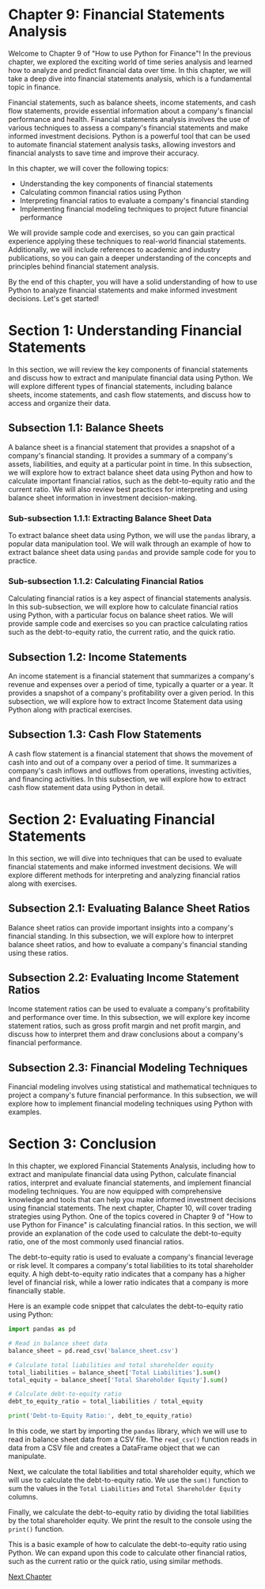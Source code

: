 # Chapter 9: Financial Statements Analysis

Welcome to Chapter 9 of "How to use Python for Finance"! In the previous chapter, we explored the exciting world of time series analysis and learned how to analyze and predict financial data over time. In this chapter, we will take a deep dive into financial statements analysis, which is a fundamental topic in finance.

Financial statements, such as balance sheets, income statements, and cash flow statements, provide essential information about a company's financial performance and health. Financial statements analysis involves the use of various techniques to assess a company's financial statements and make informed investment decisions. Python is a powerful tool that can be used to automate financial statement analysis tasks, allowing investors and financial analysts to save time and improve their accuracy.

In this chapter, we will cover the following topics:
* Understanding the key components of financial statements
* Calculating common financial ratios using Python
* Interpreting financial ratios to evaluate a company's financial standing
* Implementing financial modeling techniques to project future financial performance

We will provide sample code and exercises, so you can gain practical experience applying these techniques to real-world financial statements. Additionally, we will include references to academic and industry publications, so you can gain a deeper understanding of the concepts and principles behind financial statement analysis.

By the end of this chapter, you will have a solid understanding of how to use Python to analyze financial statements and make informed investment decisions. Let's get started!
# Section 1: Understanding Financial Statements

In this section, we will review the key components of financial statements and discuss how to extract and manipulate financial data using Python. We will explore different types of financial statements, including balance sheets, income statements, and cash flow statements, and discuss how to access and organize their data.

## Subsection 1.1: Balance Sheets

A balance sheet is a financial statement that provides a snapshot of a company's financial standing. It provides a summary of a company's assets, liabilities, and equity at a particular point in time. In this subsection, we will explore how to extract balance sheet data using Python and how to calculate important financial ratios, such as the debt-to-equity ratio and the current ratio. We will also review best practices for interpreting and using balance sheet information in investment decision-making.

### Sub-subsection 1.1.1: Extracting Balance Sheet Data

To extract balance sheet data using Python, we will use the `pandas` library, a popular data manipulation tool. We will walk through an example of how to extract balance sheet data using `pandas` and provide sample code for you to practice.

### Sub-subsection 1.1.2: Calculating Financial Ratios

Calculating financial ratios is a key aspect of financial statements analysis. In this sub-subsection, we will explore how to calculate financial ratios using Python, with a particular focus on balance sheet ratios. We will provide sample code and exercises so you can practice calculating ratios such as the debt-to-equity ratio, the current ratio, and the quick ratio.

## Subsection 1.2: Income Statements

An income statement is a financial statement that summarizes a company's revenue and expenses over a period of time, typically a quarter or a year. It provides a snapshot of a company's profitability over a given period. In this subsection, we will explore how to extract Income Statement data using Python along with practical exercises.

## Subsection 1.3: Cash Flow Statements

A cash flow statement is a financial statement that shows the movement of cash into and out of a company over a period of time. It summarizes a company's cash inflows and outflows from operations, investing activities, and financing activities. In this subsection, we will explore how to extract cash flow statement data using Python in detail.

# Section 2: Evaluating Financial Statements

In this section, we will dive into techniques that can be used to evaluate financial statements and make informed investment decisions. We will explore different methods for interpreting and analyzing financial ratios along with exercises. 

## Subsection 2.1: Evaluating Balance Sheet Ratios

Balance sheet ratios can provide important insights into a company's financial standing. In this subsection, we will explore how to interpret balance sheet ratios, and how to evaluate a company's financial standing using these ratios.

## Subsection 2.2: Evaluating Income Statement Ratios

Income statement ratios can be used to evaluate a company's profitability and performance over time. In this subsection, we will explore key income statement ratios, such as gross profit margin and net profit margin, and discuss how to interpret them and draw conclusions about a company's financial performance.

## Subsection 2.3: Financial Modeling Techniques

Financial modeling involves using statistical and mathematical techniques to project a company's future financial performance. In this subsection, we will explore how to implement financial modeling techniques using Python with examples.

# Section 3: Conclusion

In this chapter, we explored Financial Statements Analysis, including how to extract and manipulate financial data using Python, calculate financial ratios, interpret and evaluate financial statements, and implement financial modeling techniques. You are now equipped with comprehensive knowledge and tools that can help you make informed investment decisions using financial statements. The next chapter, Chapter 10, will cover trading strategies using Python.
One of the topics covered in Chapter 9 of "How to use Python for Finance" is calculating financial ratios. In this section, we will provide an explanation of the code used to calculate the debt-to-equity ratio, one of the most commonly used financial ratios.

The debt-to-equity ratio is used to evaluate a company's financial leverage or risk level. It compares a company's total liabilities to its total shareholder equity. A high debt-to-equity ratio indicates that a company has a higher level of financial risk, while a lower ratio indicates that a company is more financially stable.

Here is an example code snippet that calculates the debt-to-equity ratio using Python:

``` python
import pandas as pd

# Read in balance sheet data
balance_sheet = pd.read_csv('balance_sheet.csv')

# Calculate total liabilities and total shareholder equity
total_liabilities = balance_sheet['Total Liabilities'].sum()
total_equity = balance_sheet['Total Shareholder Equity'].sum()

# Calculate debt-to-equity ratio
debt_to_equity_ratio = total_liabilities / total_equity

print('Debt-to-Equity Ratio:', debt_to_equity_ratio)
```

In this code, we start by importing the `pandas` library, which we will use to read in balance sheet data from a CSV file. The `read_csv()` function reads in data from a CSV file and creates a DataFrame object that we can manipulate.

Next, we calculate the total liabilities and total shareholder equity, which we will use to calculate the debt-to-equity ratio. We use the `sum()` function to sum the values in the `Total Liabilities` and `Total Shareholder Equity` columns.

Finally, we calculate the debt-to-equity ratio by dividing the total liabilities by the total shareholder equity. We print the result to the console using the `print()` function.

This is a basic example of how to calculate the debt-to-equity ratio using Python. We can expand upon this code to calculate other financial ratios, such as the current ratio or the quick ratio, using similar methods.


[Next Chapter](10_Chapter10.md)